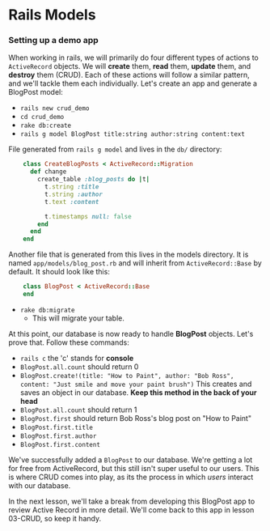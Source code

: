 # Rails Models

### Setting up a demo app

When working in rails, we will primarily do four different types of actions to `ActiveRecord` objects. We will **create** them, **read** them, **update** them, and **destroy** them (CRUD). Each of these actions will follow a similar pattern, and we'll tackle them each individually. Let's create an app and generate a BlogPost model:

-  `rails new crud_demo`
-  `cd crud_demo`
-  `rake db:create`
-  `rails g model BlogPost title:string author:string content:text`

File generated from `rails g model` and lives in the `db/` directory:

```ruby
    class CreateBlogPosts < ActiveRecord::Migration
      def change
        create_table :blog_posts do |t|
          t.string :title
          t.string :author
          t.text :content

          t.timestamps null: false
        end
      end
    end
```

Another file that is generated from this lives in the models directory. It is named `app/models/blog_post.rb` and will inherit from `ActiveRecord::Base` by default. It should look like this:

```ruby
    class BlogPost < ActiveRecord::Base
    end
```

- `rake db:migrate`
  -  This will migrate your table.

At this point, our database is now ready to handle **BlogPost** objects. Let's prove that. Follow these commands:

-  `rails c` the 'c' stands for **console**
-  `BlogPost.all.count` should return 0
-  `BlogPost.create!(title: "How to Paint", author: "Bob Ross", content: "Just smile and move your paint brush")` This creates and saves an object in our database. **Keep this method in the back of your head**
-  `BlogPost.all.count` should return 1
-  `BlogPost.first` should return Bob Ross's blog post on "How to Paint"
-  `BlogPost.first.title`
-  `BlogPost.first.author`
-  `BlogPost.first.content`

We've successfully added a `BlogPost` to our database. We're getting a lot for free from ActiveRecord, but this still isn't super useful to our users. This is where CRUD comes into play, as its the process in which _users_ interact with our database.

In the next lesson, we'll take a break from developing this BlogPost app to review Active Record in more detail. We'll come back to this app in lesson 03-CRUD, so keep it handy.
